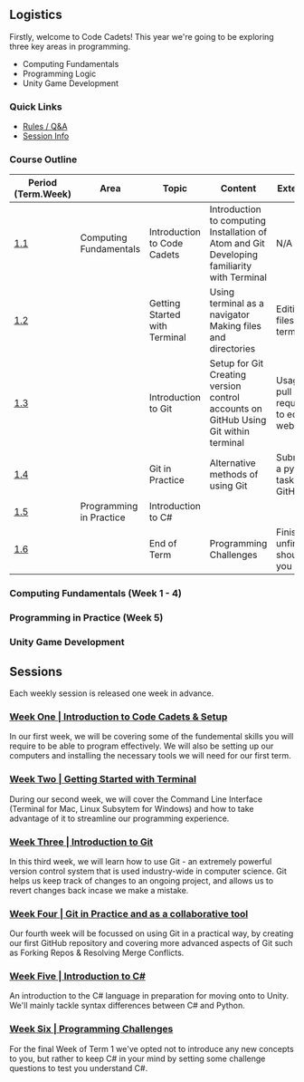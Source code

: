 [//]: # (This is the plan for Year Seven)

## Logistics

Firstly, welcome to Code Cadets! This year we're going to be exploring three key areas in programming.

- Computing Fundamentals
- Programming Logic
- Unity Game Development

### Quick Links

- [Rules / Q&A](guide.md)
- [Session Info](sessions.md)

### Course Outline

| Period (Term.Week) | Area                   | Topic                         | Content                                                                                     | Extension                                   |
|-----|------------------------|-------------------------------|---------------------------------------------------------------------------------------------|---------------------------------------------|
| [1.1](one.md)                | Computing Fundamentals | Introduction to Code Cadets   | Introduction to computing Installation of Atom and Git Developing familiarity with Terminal | N/A                                         |
| [1.2](two.md)                |                        | Getting Started with Terminal | Using terminal as a navigator Making files and directories                                  | Editing files using terminal                |
| [1.3](three.md)                |                        | Introduction to Git           | Setup for Git Creating version control accounts on GitHub Using Git within terminal         | Usage of pull requests to edit this website |
| [1.4](four.md)                |                        | Git in Practice               | Alternative methods of using Git                                                            | Submitting a python task to GitHub          |
| [1.5](five.md)                | Programming in Practice      | Introduction to C#            |                                                                                             |                                             |
| [1.6](six.md) |  | End of Term | Programming Challenges | Finish any unfinished should you wish|

### Computing Fundamentals (Week 1 - 4)

### Programming in Practice (Week 5)

### Unity Game Development

## Sessions

Each weekly session is released one week in advance.

### [Week One | Introduction to Code Cadets & Setup](one.md)

In our first week, we will be covering some of the fundemental skills you will require to be able to program effectively. We will also be setting up our computers and installing the necessary tools we will need for our first term.

###  [Week Two | Getting Started with Terminal](two.md)

During our second week, we will cover the Command Line Interface (Terminal for Mac, Linux Subsytem for Windows) and how to take advantage of it to streamline our programming experience.

###  [Week Three | Introduction to Git](three.md)

In this third week, we will learn how to use Git - an extremely powerful version control system that is used industry-wide in computer science. Git helps us keep track of changes to an ongoing project, and allows us to revert changes back incase we make a mistake.

###  [Week Four | Git in Practice and as a collaborative tool](four.md)

Our fourth week will be focussed on using Git in a practical way, by creating our first GitHub repository and covering more advanced aspects of Git such as Forking Repos & Resolving Merge Conflicts.

###  [Week Five | Introduction to C#](five.md)

An introduction to the C# language in preparation for moving onto to Unity. We'll mainly tackle syntax differences between C# and Python.

###  [Week Six | Programming Challenges](six.md)

For the final Week of Term 1 we've opted not to introduce any new concepts to you, but rather to keep C# in your mind by setting some challenge questions to test you understand C#.
